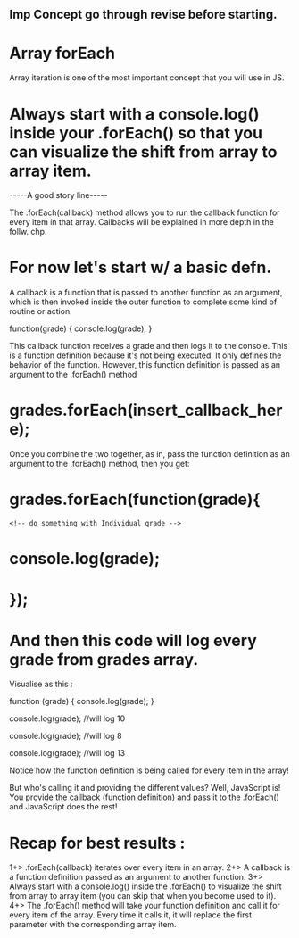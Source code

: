 
## Imp Concept go through revise before starting.

# Array forEach

Array iteration is one of the most important concept that you will use in JS.

# Always start with a console.log() inside your .forEach()  so that you can visualize the shift from array to array item.

-----A good story line-----

The .forEach(callback) method allows you to run the callback function for every item in that array. Callbacks will be explained in more depth in the follw. chp.

# For now let's start w/ a basic defn.
A callback is a function that is passed to another function as an argument, which is then invoked inside the outer function to complete some kind of routine or action.

function(grade) {
    <!-- do something with individual grade -->
  console.log(grade);
}

This callback function receives a grade and then logs it to the console. This is a function definition because it's not being executed. It only defines the behavior of the function. However, this function definition is passed as an argument to the .forEach() method

# grades.forEach(insert_callback_here);

Once you combine the two together, as in, pass the function definition as an argument to the .forEach() method, then you get:

# grades.forEach(function(grade){
    <!-- do something with Individual grade -->
#    console.log(grade);
# });

# And then this code will log every grade from grades array.

Visualise as this :

<!-- this is a callback -->
function (grade) {
    console.log(grade);
}
<!-- CALL the callback with grade=10 -->
console.log(grade); //will log 10
<!-- CALL the callback with grade=8 -->
console.log(grade); //will log 8
<!-- CALL the callback with grade=13 -->
console.log(grade); //will log 13

Notice how the function definition is being called for every item in the array!

But who's calling it and providing the different values? Well, JavaScript is! You provide the callback (function definition) and pass it to the .forEach() and JavaScript does the rest!


# Recap for best results :

1+> .forEach(callback) iterates over every item in an array.
2+> A callback is a function definition passed as an argument to another function.
3+> Always start with a console.log() inside the .forEach() to visualize the shift from array to array item (you can skip that when you become used to it).
4+> The .forEach() method will take your function definition and call it for every item of the array. Every time it calls it, it will replace the first parameter with the corresponding array item.